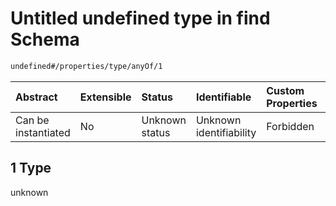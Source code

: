 # Untitled undefined type in find Schema

```txt
undefined#/properties/type/anyOf/1
```



| Abstract            | Extensible | Status         | Identifiable            | Custom Properties | Additional Properties | Access Restrictions | Defined In                                                           |
| :------------------ | :--------- | :------------- | :---------------------- | :---------------- | :-------------------- | :------------------ | :------------------------------------------------------------------- |
| Can be instantiated | No         | Unknown status | Unknown identifiability | Forbidden         | Allowed               | none                | [find\_v1.schema.json\*](find_v1.schema.json "open original schema") |

## 1 Type

unknown
